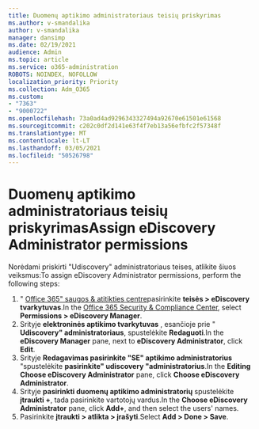 ```yaml
---
title: Duomenų aptikimo administratoriaus teisių priskyrimas
ms.author: v-smandalika
author: v-smandalika
manager: dansimp
ms.date: 02/19/2021
audience: Admin
ms.topic: article
ms.service: o365-administration
ROBOTS: NOINDEX, NOFOLLOW
localization_priority: Priority
ms.collection: Adm_O365
ms.custom:
- "7363"
- "9000722"
ms.openlocfilehash: 73a0ad4ad9296343327494a92670e61501e61568
ms.sourcegitcommit: c202c0df2d141e63f4f7eb13a56efbfc2f57348f
ms.translationtype: MT
ms.contentlocale: lt-LT
ms.lasthandoff: 03/05/2021
ms.locfileid: "50526798"
---
```

# <a name="assign-ediscovery-administrator-permissions"></a><span data-ttu-id="962d6-102">Duomenų aptikimo administratoriaus teisių priskyrimas</span><span class="sxs-lookup"><span data-stu-id="962d6-102">Assign eDiscovery Administrator permissions</span></span>

<span data-ttu-id="962d6-103">Norėdami priskirti "Udiscovery" administratoriaus teises, atlikite šiuos veiksmus:</span><span class="sxs-lookup"><span data-stu-id="962d6-103">To assign eDiscovery Administrator permissions, perform the following steps:</span></span>

1. <span data-ttu-id="962d6-104">" [Office 365" saugos & atitikties centre](https://sip.protection.office.com/)pasirinkite **teisės > eDiscovery tvarkytuvas**.</span><span class="sxs-lookup"><span data-stu-id="962d6-104">In the [Office 365 Security & Compliance Center](https://sip.protection.office.com/), select **Permissions > eDiscovery Manager**.</span></span>
2. <span data-ttu-id="962d6-105">Srityje **elektroninės aptikimo tvarkytuvas** , esančioje prie " **Udiscovery" administratoriaus**, spustelėkite **Redaguoti**.</span><span class="sxs-lookup"><span data-stu-id="962d6-105">In the **eDiscovery Manager** pane, next to **eDiscovery Administrator**, click **Edit**.</span></span>
3. <span data-ttu-id="962d6-106">Srityje **Redagavimas pasirinkite "SE" aptikimo administratorius** "spustelėkite **pasirinkite" udiscovery "administratorius**.</span><span class="sxs-lookup"><span data-stu-id="962d6-106">In the **Editing Choose eDiscovery Administrator** pane, click **Choose eDiscovery Administrator**.</span></span>
4. <span data-ttu-id="962d6-107">Srityje **pasirinkti duomenų aptikimo administratorių** spustelėkite **įtraukti +**, tada pasirinkite vartotojų vardus.</span><span class="sxs-lookup"><span data-stu-id="962d6-107">In the **Choose eDiscovery Administrator** pane, click **Add+**, and then select the users' names.</span></span>
5. <span data-ttu-id="962d6-108">Pasirinkite **įtraukti > atlikta > įrašyti**.</span><span class="sxs-lookup"><span data-stu-id="962d6-108">Select **Add > Done > Save**.</span></span>